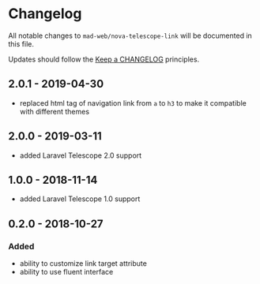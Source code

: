 # Changelog

All notable changes to `mad-web/nova-telescope-link` will be documented in this file.

Updates should follow the [Keep a CHANGELOG](http://keepachangelog.com/) principles.

## 2.0.1 - 2019-04-30

- replaced html tag of navigation link from `a` to `h3` to make it compatible with different themes

## 2.0.0 - 2019-03-11

- added Laravel Telescope 2.0 support

## 1.0.0 - 2018-11-14

- added Laravel Telescope 1.0 support

## 0.2.0 - 2018-10-27

### Added
- ability to customize link target attribute
- ability to use fluent interface
